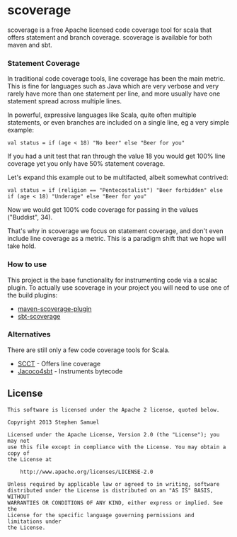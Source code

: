 scoverage
======

scoverage is a free Apache licensed code coverage tool for scala that offers statement and branch coverage.
scoverage is available for both maven and sbt.

### Statement Coverage

In traditional code coverage tools, line coverage has been the main metric. 
This is fine for languages such as Java which are very verbose and very rarely have more than one
statement per line, and more usually have one statement spread across multiple lines.

In powerful, expressive languages like Scala, quite often multiple statements, or even branches
are included on a single line, eg a very simple example:

```
val status = if (age < 18) "No beer" else "Beer for you"
```

If you had a unit test that ran through the value 18 you would get 100% line coverage
yet you only have 50% statement coverage.

Let's expand this example out to be multifacted, albeit somewhat contrived:

```
val status = if (religion == "Pentecostalist") "Beer forbidden" else if (age < 18) "Underage" else "Beer for you"
```

Now we would get 100% code coverage for passing in the values ("Buddist", 34).

That's why in scoverage we focus on statement coverage, and don't even include line coverage as a metric.
This is a paradigm shift that we hope will take hold.

### How to use

This project is the base functionality for instrumenting code via a scalac plugin. To actually use scoverage in your
project you will need to use one of the build plugins:

* [maven-scoverage-plugin](https://github.com/scoverage/maven-scoverage-plugin)
* [sbt-scoverage](https://github.com/scoverage/sbt-scoverage)

### Alternatives

There are still only a few code coverage tools for Scala.

* [SCCT](https://github.com/SCCT/scct) - Offers line coverage
* [Jacoco4sbt](https://github.com/sbt/jacoco4sbt) - Instruments bytecode

## License
```
This software is licensed under the Apache 2 license, quoted below.

Copyright 2013 Stephen Samuel

Licensed under the Apache License, Version 2.0 (the "License"); you may not
use this file except in compliance with the License. You may obtain a copy of
the License at

    http://www.apache.org/licenses/LICENSE-2.0

Unless required by applicable law or agreed to in writing, software
distributed under the License is distributed on an "AS IS" BASIS, WITHOUT
WARRANTIES OR CONDITIONS OF ANY KIND, either express or implied. See the
License for the specific language governing permissions and limitations under
the License.
```
